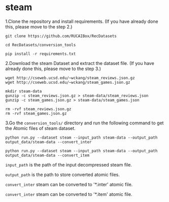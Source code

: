 # steam

1.Clone the repository and install requirements. 
(If you have already done this, please move to the step 2.)

```
git clone https://github.com/RUCAIBox/RecDatasets

cd RecDatasets/conversion_tools

pip install -r requirements.txt
```

2.Download the steam Dataset and extract the dataset file.
(If you have already done this, please move to the step 3.)

```
wget http://cseweb.ucsd.edu/~wckang/steam_reviews.json.gz
wget http://cseweb.ucsd.edu/~wckang/steam_games.json.gz

mkdir steam-data
gunzip -c steam_reviews.json.gz > steam-data/steam_reviews.json
gunzip -c steam_games.json.gz > steam-data/steam_games.json

rm -rvf steam_reviews.json.gz
rm -rvf steam_games.json.gz
```

3.Go the ``conversion_tools/`` directory 
and run the following command to get the Atomic files of steam dataset.

```
python run.py --dataset steam --input_path steam-data --output_path output_data/steam-data --convert_inter

python run.py --dataset steam --input_path steam-data --output_path output_data/steam-data --convert_item
```

`input_path` is the path of the input decompressed steam file.

`output_path` is the path to store converted atomic files.

`convert_inter` steam can be converted to '*.inter' atomic file.

`convert_inter` steam can be converted to '*.item' atomic file.

